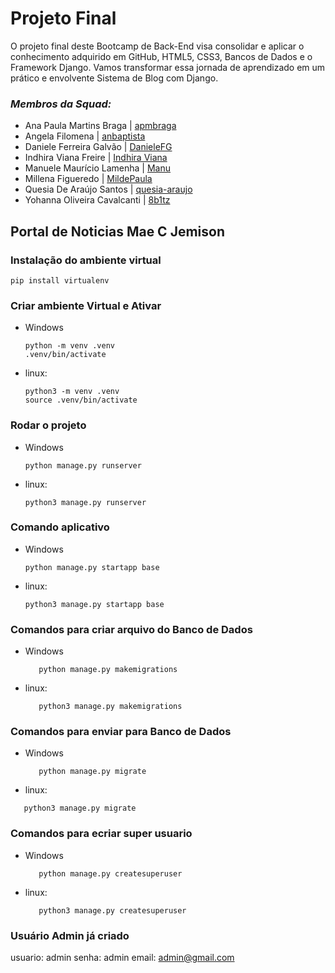 # Projeto Final 
O projeto final deste Bootcamp de Back-End visa consolidar e aplicar o
conhecimento adquirido em GitHub, HTML5, CSS3, Bancos de Dados e o Framework
Django. Vamos transformar essa jornada de aprendizado em um prático e
envolvente Sistema de Blog com Django.

### _Membros da Squad:_

- Ana Paula Martins Braga | [apmbraga](https://github.com/apmbraga)
- Angela Filomena | [anbaptista](https://github.com/anbaptista/)
- Daniele Ferreira Galvão | [DanieleFG](https://github.com/DanieleFG)
- Indhira Viana Freire | [Indhira Viana](https://github.com/Indy-electro)
- Manuele Maurício Lamenha | [Manu](https://github.com/Manu3052)
- Millena Figueredo | [MildePaula](https://github.com/MildePaula)
- Quesia De Araújo Santos | [quesia-araujo](https://github.com/quesia-araujo)
- Yohanna Oliveira Cavalcanti | [8b1tz](https://github.com/8b1tz)
## Portal de Noticias Mae C Jemison

### Instalação do ambiente virtual

```
pip install virtualenv

```

### Criar ambiente Virtual e Ativar

- Windows
   ```
   python -m venv .venv
   .venv/bin/activate
   ```
- linux:

   ```
   python3 -m venv .venv
   source .venv/bin/activate
   ```

### Rodar o projeto

- Windows
   ```
   python manage.py runserver
   ```
- linux:
   ```
   python3 manage.py runserver

   ```
### Comando aplicativo
- Windows
   ```
   python manage.py startapp base

   ```
- linux:
   ```
   python3 manage.py startapp base

   ```

### Comandos para criar arquivo do Banco de Dados

- Windows
   ```
      python manage.py makemigrations
   ```
- linux:
   ```
      python3 manage.py makemigrations
   ```

### Comandos para enviar para  Banco de Dados
- Windows
   ```
      python manage.py migrate
   ```
- linux:
 ```
    python3 manage.py migrate
 ```

### Comandos para ecriar super usuario
- Windows
   ```
      python manage.py createsuperuser
   ```
- linux:
   ```
      python3 manage.py createsuperuser
   ```
### Usuário Admin já criado 
   usuario: admin
   senha: admin
   email: admin@gmail.com


